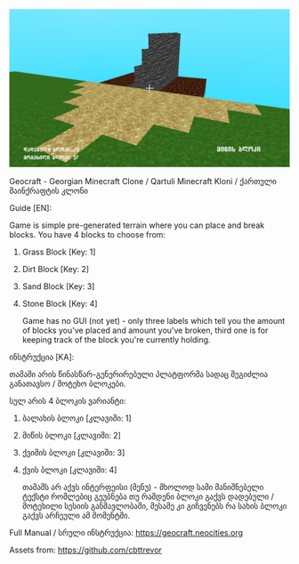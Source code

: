 <img src="splash.png"/>

Geocraft - Georgian Minecraft Clone / Qartuli Minecraft Kloni / ქართული მაინქრაფტის კლონი

Guide [EN]:

Game is simple pre-generated terrain where you can place and break blocks.
You have 4 blocks to choose from:
1. Grass Block [Key: 1]
2. Dirt Block [Key: 2]
3. Sand Block [Key: 3]
4. Stone Block [Key: 4]

   Game has no GUI (not yet) - only three labels
   which tell you the amount of blocks you've placed and amount
   you've broken, third one is for keeping track of the block you're
   currently holding.

   
ინსტრუქცია [KA]:

თამაში არის წინასწარ-გენერირებული პლატფორმა სადაც შეგიძლია
განათავსო / მოტეხო ბლოკები.

სულ არის 4 ბლოკის ვარიანტი:
1. ბალახის ბლოკი [კლავიში: 1]
2. მიწის ბლოკი [კლავიში: 2]
3. ქვიშის ბლოკი [კლავიში: 3]
4. ქვის ბლოკი [კლავიში: 4]

   თამაშს არ აქვს ინტერფეისი (მენუ) - მხოლოდ სამი მანიშნებელი ტექსტი
   რომლებიც გეუბნება თუ რამდენი ბლოკი გაქვს დადებული / მოტეხილი
   სესიის განმავლობაში, მესამე კი გიჩვენებს რა სახის ბლოკი გაქვს არჩეული
   ამ მომენტში.
   

Full Manual / სრული ინსტრუქცია: https://geocraft.neocities.org

Assets from: https://github.com/cbttrevor